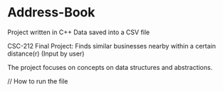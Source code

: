 # Address-Book

Project written in C++
Data saved into a CSV file

CSC-212 Final Project: Finds similar businesses nearby within a certain distance(r) (Input by user)

The project focuses on concepts on data structures and abstractions. 


// How to run the file







